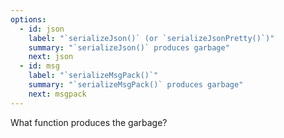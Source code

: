 ```yaml
---
options:
  - id: json
    label: "`serializeJson()` (or `serializeJsonPretty()`)"
    summary: "`serializeJson()` produces garbage"
    next: json
  - id: msg
    label: "`serializeMsgPack()`"
    summary: "`serializeMsgPack()` produces garbage"
    next: msgpack
---
```


What function produces the garbage?